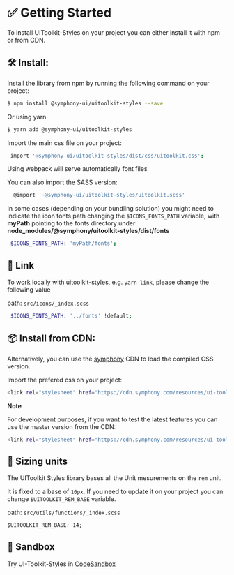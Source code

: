 # ✅ Getting Started

To install UIToolkit-Styles on your project you can either install it with npm or from CDN.

## 🛠 Install:

Install the library from npm by running the following command on your project:

```bash
$ npm install @symphony-ui/uitoolkit-styles --save
```

Or using yarn

```bash
$ yarn add @symphony-ui/uitoolkit-styles
```

Import the main css file on your project:

```bash
 import '@symphony-ui/uitoolkit-styles/dist/css/uitoolkit.css';
```

Using webpack will serve automatically font files

You can also import the SASS version:

```bash
  @import '~@symphony-ui/uitoolkit-styles/uitoolkit.scss'
```

In some cases (depending on your bundling solution) you might need to indicate the icon fonts path changing the `$ICONS_FONTS_PATH` variable, with **myPath** pointing to the fonts directory under **node_modules/@symphony/uitoolkit-styles/dist/fonts**

```bash
 $ICONS_FONTS_PATH: 'myPath/fonts';
```

## 🔗 Link

To work locally with uitoolkit-styles, e.g. `yarn link`, please change the following value

path: `src/icons/_index.scss`

```bash
 $ICONS_FONTS_PATH: '../fonts' !default;
```

## 📦 Install from **CDN**:

Alternatively, you can use the [symphony](https://cdn.symphony.com/resources/ui-toolkit/master/css/uitoolkit.css) CDN to load the compiled CSS version.

Import the prefered css on your project:

```bash
<link rel="stylesheet" href="https://cdn.symphony.com/resources/ui-toolkit/v3.0.2/css/uitoolkit.css">
```

**Note**

For development purposes, if you want to test the latest features you can use the master version from the CDN:

```bash
<link rel="stylesheet" href="https://cdn.symphony.com/resources/ui-toolkit/master/css/uitoolkit.css">
```

## 📏 Sizing units

The UIToolkit Styles library bases all the Unit mesurements on the `rem` unit.

It is fixed to a base of `16px`. If you need to update it on your project you can change `$UITOOLKIT_REM_BASE` variable.

path: `src/utils/functions/_index.scss`

```css
$UITOOLKIT_REM_BASE: 14;
```

## 🧪 Sandbox

Try UI-Toolkit-Styles in [CodeSandbox](https://codesandbox.io/s/ui-toolkit-styles-sandbox-ty6t6?file=/index.html)
